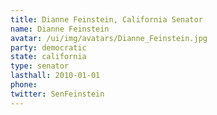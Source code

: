 ```yaml
---
title: Dianne Feinstein, California Senator
name: Dianne Feinstein
avatar: /ui/img/avatars/Dianne_Feinstein.jpg
party: democratic
state: california
type: senator
lasthall: 2010-01-01
phone: 
twitter: SenFeinstein
---
```

